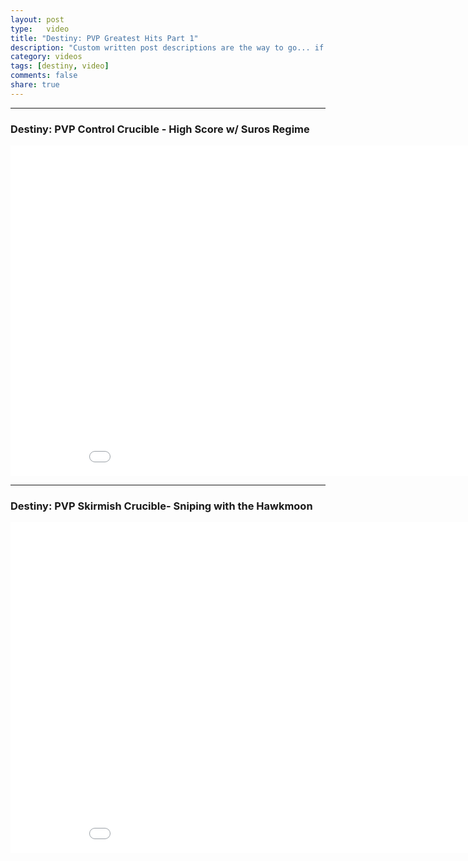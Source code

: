 ```yaml
---
layout: post
type:	video
title: "Destiny: PVP Greatest Hits Part 1"
description: "Custom written post descriptions are the way to go... if you're not lazy."
category: videos
tags: [destiny, video]
comments: false
share: true
---
```


___

### Destiny: PVP Control Crucible - High Score w/ Suros Regime
	
<center><iframe width="940" height="529" src="//www.youtube.com/embed/TqLssEjFlaI?theme=light&amp;color=white" frameborder="0" allowfullscreen> </iframe></center>

___

### Destiny: PVP Skirmish Crucible- Sniping with the Hawkmoon

<center><iframe width="940" height="529" src="//www.youtube.com/embed/rld97UeDm-stheme=light&amp;color=white" frameborder="0" allowfullscreen> </iframe></center>